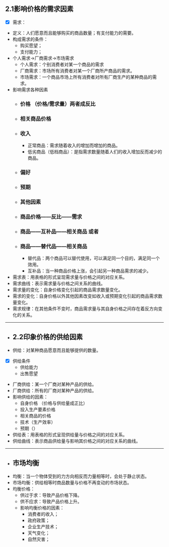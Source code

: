 ## 2.1影响价格的需求因素
- [x] 需求：
- 定义：人们愿意而且能够购买的商品数量；有支付能力的需要。
- 构成需求的条件：
  - 购买愿望；
  - 支付能力；
- 个人需求->厂商需求->市场需求
  - 个人需求：个别消费者对某一个商品的需求
  - 厂商需求：市场所有消费者对某一个厂商所产商品的需求。
  - 市场需求：一个商品市场上所有消费者对所有厂商生产的某种商品的需求。
- 影响需求各种因素
  - ### 价格  （价格/需求量）两者成反比
  - ### 相关商品价格
  - ### 收入
    - 正常商品：需求随着收入的增加而增加的商品。
    - 低劣商品（低档商品）：是指需求数量随着人们的收入增加反而减少的商品。
  - ### 偏好
  - ### 预期
  - ### 其他因素
    
  - ### 商品价格——反比——需求
  - ### 商品——互补品——相关商品 或者
  - ### 商品——替代品——相关商品
    - 替代品：两个商品可以替代使用，可以满足同一个目的，满足同一个效用。
    - 互补品：当一种商品价格上涨，会引起另一种商品需求的减少。
- 需求表：用表格的形式呈现需求量与价格之间的对应关系。
- 需求曲线：表示需求量与价格之间关系的曲线。
- 需求量的变化：自身价格变化引起的商品需求数量变化。
- 需求的变化：自身价格以外其他因素改变如收入或预期变化引起的商品需求数量变化。
- 需求规律：在其他条件不变时，商品需求量与其自身价格之间存在着反方向变化的关系。
---
- ## 2.2印象价格的供给因素
- 供给：对某种商品愿意而且能够提供的数量。
- [x] 供给条件
  - 供给能力
  - 出售愿望
- 厂商供给：某一个厂商对某种产品的供给。
- 厂商供给：所有的厂商对某种产品的供给。
- 影响供给的因素：
  - 自身价格 （价格与供给量成正比）
  - 投入生产要素价格
  - 相关商品的价格
  - 技术（生产效率）
  - 预期（）
- 供给表：用表格的形式呈现供给量与价格之间的对应关系。
- 供给曲线：表示商品供给量与影响其价格之间的对应关系的曲线。
---
- ## 市场均衡
- 均衡：当一个物体受到的力方向相反而力量相等时，会处于静止状态。
- 市场均衡：供给相等时商品数量与价格不再变动的市场状态。
- 均衡价格：
  - 供过于求：导致产品价格下降。
  - 供不应求：导致产品价格上升。
  - 影响均衡价格的因素：
    - 消费者的收入；
    - 政府政策；
    - 企业生产技术；
    - 天气变化；
    - 自然灾害；
    
  